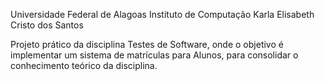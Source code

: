 Universidade Federal de Alagoas
Instituto de Computação
Karla Elisabeth Cristo dos Santos


Projeto prático da disciplina Testes de Software, onde o objetivo é implementar um sistema de matrículas para Alunos, para
consolidar o conhecimento teórico da disciplina.
